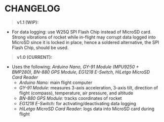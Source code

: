 # CHANGELOG

> **v1.1 (WIP):**
- For data logging: use W25Q SPI Flash Chip instead of MicroSD card. Strong vibrations of rocket while in-flight may corrupt data logged into MicroSD since it is locked in place, hence a soldered alternative, the SPI Flash Chip, should be used. 

> **v1.0 (CURRENT):**
- Uses the following: _Arduino Nano, GY-91 Module (MPU9250 + BMP280), BN-880 GPS Module, EG1218 E-Switch, HiLetgo MicroSD Card Reader_
  - _Arduino Nano:_ main flight computer
  - _GY-91 Module:_ measures 3-axis acceleration, 3-axis tilt, direction of flight (compass), temperature, air pressure, and altitude
  - _BN-880 GPS Module:_ tracks coordinates of rocket
  - _EG1218 E-Switch:_ for activating/deactivating data logging
  - _HiLetgo MicroSD Card Reader:_ logs data into MicroSD card during flight

